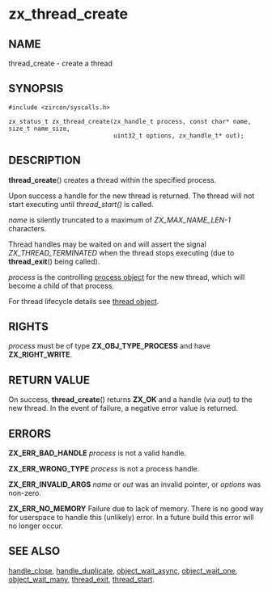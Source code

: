 # zx_thread_create

## NAME

thread_create - create a thread

## SYNOPSIS

```
#include <zircon/syscalls.h>

zx_status_t zx_thread_create(zx_handle_t process, const char* name, size_t name_size,
                             uint32_t options, zx_handle_t* out);

```

## DESCRIPTION

**thread_create**() creates a thread within the specified process.

Upon success a handle for the new thread is returned.  The thread
will not start executing until *thread_start()* is called.

*name* is silently truncated to a maximum of *ZX_MAX_NAME_LEN-1* characters.

Thread handles may be waited on and will assert the signal
*ZX_THREAD_TERMINATED* when the thread stops executing (due to
**thread_exit**() being called).

*process* is the controlling [process object](../objects/process.md) for the
new thread, which will become a child of that process.

For thread lifecycle details see [thread object](../objects/thread.md).

## RIGHTS

<!-- Updated by scripts/update-docs-from-abigen, do not edit this section manually. -->

*process* must be of type **ZX_OBJ_TYPE_PROCESS** and have **ZX_RIGHT_WRITE**.

## RETURN VALUE

On success, **thread_create**() returns **ZX_OK** and a handle (via *out*)
to the new thread.  In the event of failure, a negative error value is
returned.

## ERRORS

**ZX_ERR_BAD_HANDLE**  *process* is not a valid handle.

**ZX_ERR_WRONG_TYPE**  *process* is not a process handle.

**ZX_ERR_INVALID_ARGS**  *name* or *out* was an invalid pointer, or *options* was
non-zero.

**ZX_ERR_NO_MEMORY**  Failure due to lack of memory.
There is no good way for userspace to handle this (unlikely) error.
In a future build this error will no longer occur.

## SEE ALSO

[handle_close](handle_close.md),
[handle_duplicate](handle_duplicate.md),
[object_wait_async](object_wait_async.md),
[object_wait_one](object_wait_one.md),
[object_wait_many](object_wait_many.md),
[thread_exit](thread_exit.md),
[thread_start](thread_start.md).
